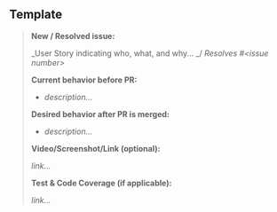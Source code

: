 ## Template

> **New / Resolved issue:**
>
> _User Story indicating who, what, and why...  _/ _Resolves \#&lt;issue number&gt;_
>
> **Current behavior before PR:**
>
> * _description..._
>
> **Desired behavior after PR is merged:**
>
> * _description..._
>
> **Video/Screenshot/Link \(optional\):**
>
> _link..._
>
> **Test & Code Coverage \(if applicable\):**
>
> _link..._





